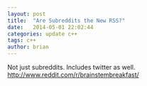 ```yaml
---
layout: post
title:  "Are Subreddits the New RSS?"
date:   2014-05-01 22:02:44
categories: update c++
tags: c++ 
author: brian
---
```


Not just subreddits. Includes twitter as well.
http://www.reddit.com/r/brainstembreakfast/